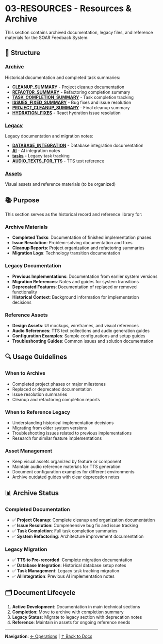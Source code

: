 # 03-RESOURCES - Resources & Archive

This section contains archived documentation, legacy files, and reference materials for the SOAR Feedback System.

## 📁 Structure

### [Archive](./Archive/)
Historical documentation and completed task summaries:
- **[CLEANUP_SUMMARY](./Archive/CLEANUP_SUMMARY.md)** - Project cleanup documentation
- **[REFACTOR_SUMMARY](./Archive/REFACTOR_SUMMARY.md)** - Refactoring completion summary
- **[TASK_COMPLETION_SUMMARY](./Archive/TASK_COMPLETION_SUMMARY.md)** - Task completion tracking
- **[ISSUES_FIXED_SUMMARY](./Archive/ISSUES_FIXED_SUMMARY.md)** - Bug fixes and issue resolution
- **[PROJECT_CLEANUP_SUMMARY](./Archive/PROJECT_CLEANUP_SUMMARY.md)** - Final cleanup summary
- **[HYDRATION_FIXES](./Archive/HYDRATION_FIXES.md)** - React hydration issue resolution

### [Legacy](./Legacy/)
Legacy documentation and migration notes:
- **[DATABASE_INTEGRATION](./Legacy/DATABASE_INTEGRATION.md)** - Database integration documentation
- **[AI](./Legacy/AI.MD)** - AI integration notes
- **[tasks](./Legacy/tasks.md)** - Legacy task tracking
- **[AUDIO_TEXTS_FOR_TTS](./Legacy/AUDIO_TEXTS_FOR_TTS.md)** - TTS text reference

### [Assets](./Assets/)
Visual assets and reference materials (to be organized)

## 📚 Purpose

This section serves as the historical record and reference library for:

### Archive Materials
- **Completed Tasks**: Documentation of finished implementation phases
- **Issue Resolution**: Problem-solving documentation and fixes
- **Cleanup Reports**: Project organization and refactoring summaries
- **Migration Logs**: Technology transition documentation

### Legacy Documentation
- **Previous Implementations**: Documentation from earlier system versions
- **Migration References**: Notes and guides for system transitions
- **Deprecated Features**: Documentation of replaced or removed functionality
- **Historical Context**: Background information for implementation decisions

### Reference Assets
- **Design Assets**: UI mockups, wireframes, and visual references
- **Audio References**: TTS text collections and audio generation guides
- **Configuration Examples**: Sample configurations and setup guides
- **Troubleshooting Guides**: Common issues and solution documentation

## 🔍 Usage Guidelines

### When to Archive
- Completed project phases or major milestones
- Replaced or deprecated documentation
- Issue resolution summaries
- Cleanup and refactoring completion reports

### When to Reference Legacy
- Understanding historical implementation decisions
- Migrating from older system versions
- Troubleshooting issues related to previous implementations
- Research for similar feature implementations

### Asset Management
- Keep visual assets organized by feature or component
- Maintain audio reference materials for TTS generation
- Document configuration examples for different environments
- Archive outdated guides with clear deprecation notes

## 📊 Archive Status

### Completed Documentation
- ✅ **Project Cleanup**: Complete cleanup and organization documentation
- ✅ **Issue Resolution**: Comprehensive bug fix and issue tracking
- ✅ **Task Completion**: Full task completion summaries
- ✅ **System Refactoring**: Architecture improvement documentation

### Legacy Migration
- ✅ **TTS to Pre-recorded**: Complete migration documentation
- ✅ **Database Integration**: Historical database setup notes
- ✅ **Task Management**: Legacy task tracking migration
- ✅ **AI Integration**: Previous AI implementation notes

## 🗂️ Document Lifecycle

1. **Active Development**: Documentation in main technical sections
2. **Completion**: Move to archive with completion summary
3. **Legacy Status**: Migrate to legacy section with deprecation notes
4. **Reference**: Maintain in assets for ongoing reference needs

---

**Navigation**: [← Operations](../02-OPERATIONS/) | [↑ Back to Docs](../README.md)
